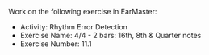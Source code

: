 Work on the following exercise in EarMaster:
- Activity: Rhythm Error Detection
- Exercise Name: 4/4 - 2 bars: 16th, 8th & Quarter notes
- Exercise Number: 11.1
